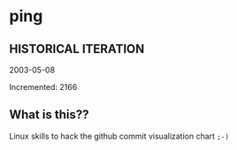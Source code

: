# ping

## HISTORICAL ITERATION
2003-05-08

Incremented: 2166

## What is this?? 
Linux skills to hack the github commit visualization chart `;-)`
